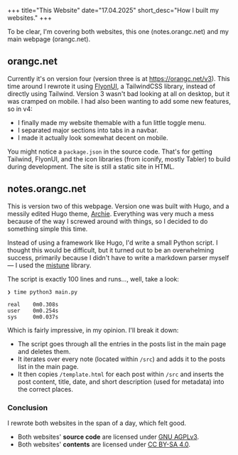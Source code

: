 +++
title="This Website"
date="17.04.2025"
short_desc="How I built my websites."
+++

To be clear, I'm covering both websites, this one (notes.orangc.net) and my main webpage (orangc.net).

## orangc.net
Currently it's on version four (version three is at https://orangc.net/v3). This time around I rewrote it using [FlyonUI](https://flyonui.com), a TailwindCSS library, instead of directly using Tailwind. Version 3 wasn't bad looking at all on desktop, but it was cramped on mobile. I had also been wanting to add some new features, so in v4:

- I finally made my website themable with a fun little toggle menu.
- I separated major sections into tabs in a navbar.
- I made it actually look somewhat decent on mobile.

You might notice a `package.json` in the source code. That's for getting Tailwind, FlyonUI, and the icon libraries (from iconify, mostly Tabler) to build during development. The site is still a static site in HTML.

## notes.orangc.net
This is version two of this webpage. Version one was built with Hugo, and a messily edited Hugo theme, [Archie](https://github.com/athul/archie). Everything was very much a mess because of the way I screwed around with things, so I decided to do something simple this time.

Instead of using a framework like Hugo, I'd write a small Python script. I thought this would be difficult, but it turned out to be an overwhelming success, primarily because I didn't have to write a markdown parser myself — I used the [mistune](https://mistune.lepture.com/) library.

The script is exactly 100 lines and runs..., well, take a look:

```
❯ time python3 main.py

real	0m0.308s
user	0m0.254s
sys	    0m0.037s
```

Which is fairly impressive, in my opinion. I'll break it down:

- The script goes through all the entries in the posts list in the main page and deletes them.
- It iterates over every note (located within `/src`) and adds it to the posts list in the main page.
- It then copies `/template.html` for each post within `/src` and inserts the post content, title, date, and short description (used for metadata) into the correct places.

### Conclusion

I rewrote both websites in the span of a day, which felt good.

- Both websites' **source code** are licensed under [GNU AGPLv3](https://choosealicense.com/licenses/agpl-3.0/).
- Both websites' **contents** are licensed under [CC BY-SA 4.0](https://choosealicense.com/licenses/cc-by-sa-4.0/).
